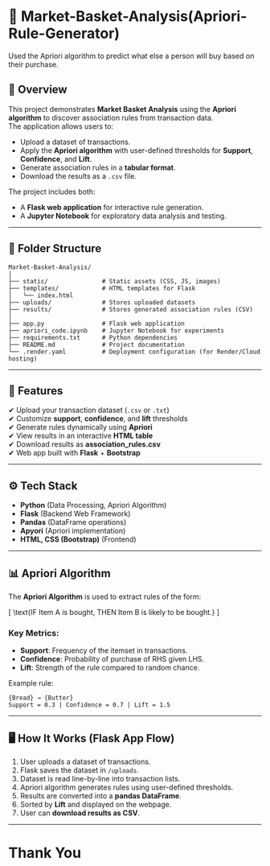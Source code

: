 # 🛒 Market-Basket-Analysis(Apriori-Rule-Generator)
Used the Apriori algorithm to predict what else a person will buy based on their purchase.

## 📌 Overview  
This project demonstrates **Market Basket Analysis** using the **Apriori algorithm** to discover association rules from transaction data.  
The application allows users to:

- Upload a dataset of transactions.  
- Apply the **Apriori algorithm** with user-defined thresholds for **Support**, **Confidence**, and **Lift**.  
- Generate association rules in a **tabular format**.  
- Download the results as a `.csv` file.  

The project includes both:
- A **Flask web application** for interactive rule generation.  
- A **Jupyter Notebook** for exploratory data analysis and testing.  

---

## 📂 Folder Structure  
```
Market-Basket-Analysis/
│
├── static/               # Static assets (CSS, JS, images)
├── templates/            # HTML templates for Flask
│   └── index.html
├── uploads/              # Stores uploaded datasets
├── results/              # Stores generated association rules (CSV)
│
├── app.py                # Flask web application
├── apriori_code.ipynb    # Jupyter Notebook for experiments
├── requirements.txt      # Python dependencies
├── README.md             # Project documentation
└── .render.yaml          # Deployment configuration (for Render/Cloud hosting)
```

---

## 🚀 Features
✔ Upload your transaction dataset (`.csv` or `.txt`)  
✔ Customize **support**, **confidence**, and **lift** thresholds  
✔ Generate rules dynamically using **Apriori**  
✔ View results in an interactive **HTML table**  
✔ Download results as **association_rules.csv**  
✔ Web app built with **Flask** + **Bootstrap**  

---

## ⚙️ Tech Stack
- **Python** (Data Processing, Apriori Algorithm)  
- **Flask** (Backend Web Framework)  
- **Pandas** (DataFrame operations)  
- **Apyori** (Apriori implementation)  
- **HTML, CSS (Bootstrap)** (Frontend)  

---

## 📊 Apriori Algorithm
The **Apriori Algorithm** is used to extract rules of the form:  

\[
\text{IF Item A is bought, THEN Item B is likely to be bought.}
\]

### Key Metrics:
- **Support**: Frequency of the itemset in transactions.  
- **Confidence**: Probability of purchase of RHS given LHS.  
- **Lift**: Strength of the rule compared to random chance.  

Example rule:  
```
{Bread} → {Butter}  
Support = 0.3 | Confidence = 0.7 | Lift = 1.5
```


---

## 🖥️ How It Works (Flask App Flow)
1. User uploads a dataset of transactions.  
2. Flask saves the dataset in `/uploads`.  
3. Dataset is read line-by-line into transaction lists.  
4. Apriori algorithm generates rules using user-defined thresholds.  
5. Results are converted into a **pandas DataFrame**.  
6. Sorted by **Lift** and displayed on the webpage.  
7. User can **download results as CSV**.  

---

# Thank You


